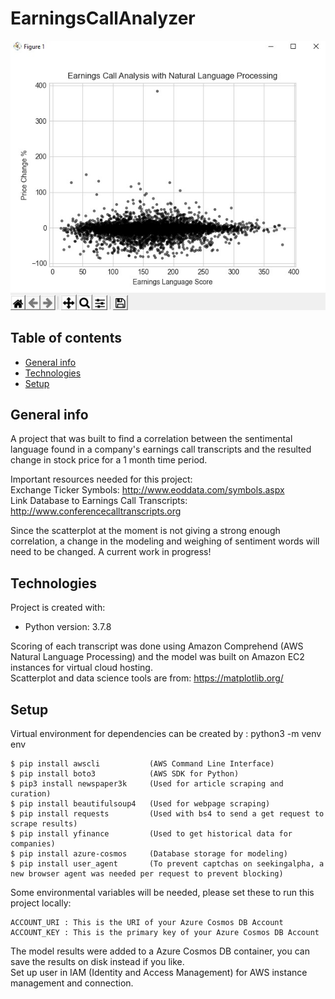 # EarningsCallAnalyzer
![Page Image](https://github.com/felixwsiu/EarningsCallAnalyzer/blob/master/Scatterplot%20Screenshot.jpg)
## Table of contents
* [General info](#general-info)
* [Technologies](#technologies)
* [Setup](#setup)

## General info
A project that was built to find a correlation between the sentimental language found in a company's earnings call transcripts and the resulted change in stock price for a 1 month time period.

Important resources needed for this project:
<br>Exchange Ticker Symbols: http://www.eoddata.com/symbols.aspx
<br>Link Database to Earnings Call Transcripts: http://www.conferencecalltranscripts.org

Since the scatterplot at the moment is not giving a strong enough correlation, a change in the modeling and weighing of sentiment words will need to be changed. A current work in progress!

## Technologies
Project is created with:
* Python version: 3.7.8

Scoring of each transcript was done using Amazon Comprehend (AWS Natural Language Processing) and the model was built on Amazon EC2 instances for virtual cloud hosting.
<br>Scatterplot and data science tools are from: https://matplotlib.org/

## Setup
Virtual environment for dependencies can be created by : python3 -m venv env

```
$ pip install awscli           (AWS Command Line Interface)
$ pip install boto3            (AWS SDK for Python)
$ pip3 install newspaper3k     (Used for article scraping and curation)
$ pip install beautifulsoup4   (Used for webpage scraping)
$ pip install requests         (Used with bs4 to send a get request to scrape results)
$ pip install yfinance         (Used to get historical data for companies)
$ pip install azure-cosmos     (Database storage for modeling)
$ pip install user_agent       (To prevent captchas on seekingalpha, a new browser agent was needed per request to prevent blocking)
```

Some environmental variables will be needed, please set these to run this project locally:
```
ACCOUNT_URI : This is the URI of your Azure Cosmos DB Account
ACCOUNT_KEY : This is the primary key of your Azure Cosmos DB Account
```
The model results were added to a Azure Cosmos DB container, you can save the results on disk instead if you like.
<br>Set up user in IAM (Identity and Access Management) for AWS instance management and connection.

 
